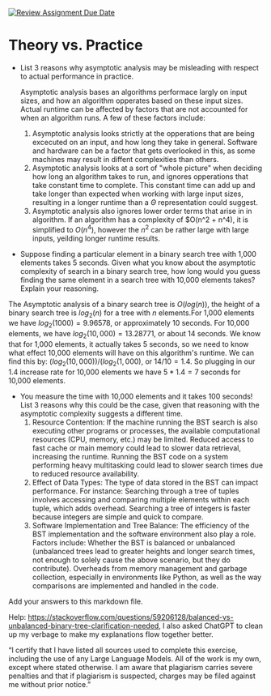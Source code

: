 [![Review Assignment Due Date](https://classroom.github.com/assets/deadline-readme-button-24ddc0f5d75046c5622901739e7c5dd533143b0c8e959d652212380cedb1ea36.svg)](https://classroom.github.com/a/FgMJElkj)
# Theory vs. Practice

- List 3 reasons why asymptotic analysis may be misleading with respect to
  actual performance in practice.

  Asymptotic analysis bases an algorithms performace largly on input sizes, and how an algorithm opperates based on these input sizes. Actual runtime can be affected by factors that are not accounted for when an algorithm runs. A few of these factors include:
  1) Asymptotic analysis looks strictly at the opperations that are being excecuted on an input, and how long they take in general. Software and hardware can be a factor that gets overlooked in this, as some machines may result in diffent complexities than others.
  2) Asymptotic analysis looks at a sort of "whole picture" when deciding how long an algorithm takes to run, and ignores opperations that take constant time to complete. This constant time can add up and take longer than expected when working with large input sizes, resulting in a longer runtime than a $\Theta$ representation could suggest.
  3) Asymptotic analysis also ignores lower order terms that arise in in algorithm. If an algorithm has a complexity of $O(n^2 + n^4), it is simplified to $O(n^4)$, however the $n^2$ can be rather large with large inputs, yeilding longer runtime results.

- Suppose finding a particular element in a binary search tree with 1,000
  elements takes 5 seconds. Given what you know about the asymptotic complexity
  of search in a binary search tree, how long would you guess finding the same
  element in a search tree with 10,000 elements takes? Explain your reasoning.

The Asymptotic analysis of a binary search tree is $O(log(n))$, the height of a binary search tree is $log_2(n)$ for a tree with $n$ elements.For 1,000 elements we have $log_2(1000) = 9.96578$, or approximately 10 seconds. For 10,000 elements, we have $log_2(10,000) = 13.28771$, or about 14 seconds. We know that for 1,000 elements, it actually takes 5 seconds, so we need to know what effect 10,000 elements will have on this algorithm's runtime. We can find this by: $(log_2(10,000))/(log_2(1,000)$, or $14/10 = 1.4$. So plugging in our 1.4 increase rate for 10,000 elements we have $5 * 1.4 = 7$ seconds for 10,000 elements.

- You measure the time with 10,000 elements and it takes 100 seconds! List 3
  reasons why this could be the case, given that reasoning with the asymptotic
  complexity suggests a different time.
  1) Resource Contention: If the machine running the BST search is also executing other programs or processes, the available computational resources (CPU, memory, etc.) may be limited. Reduced access to fast cache or main memory could lead to slower data retrieval, increasing the runtime. Running the BST code on a system performing heavy multitasking could lead to slower search times due to reduced resource availability.
  2) Effect of Data Types: The type of data stored in the BST can impact performance. For instance: Searching through a tree of tuples involves accessing and comparing multiple elements within each tuple, which adds overhead. Searching a tree of integers is faster because integers are simple and quick to compare.
  3) Software Implementation and Tree Balance: The efficiency of the BST implementation and the software environment also play a role. Factors include: Whether the BST is balanced or unbalanced (unbalanced trees lead to greater heights and longer search times, not enough to solely cause the above scenario, but they do contribute). Overheads from memory management and garbage collection, especially in environments like Python, as well as the way comparisons are implemented and handled in the code.
     
Add your answers to this markdown file.

Help: https://stackoverflow.com/questions/59206128/balanced-vs-unbalanced-binary-tree-clarification-needed, I also asked ChatGPT to clean up my verbage to make my explanations flow together better.

“I certify that I have listed all sources used to complete this exercise, including the use of any Large Language Models. All of the work is my own, except where stated otherwise. I am aware that plagiarism carries severe penalties and that if plagiarism is suspected, charges may be filed against me without prior notice.”
